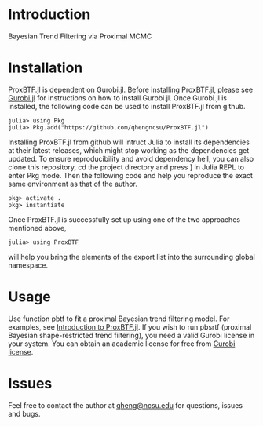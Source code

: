 # Introduction
 Bayesian Trend Filtering via Proximal MCMC

# Installation
ProxBTF.jl is dependent on Gurobi.jl. Before installing ProxBTF.jl, please see [Gurobi.jl](https://github.com/jump-dev/Gurobi.jl) for instructions on how to install Gurobi.jl. Once Gurobi.jl is installed, the following code can be used to install ProxBTF.jl from github. 
````
julia> using Pkg
julia> Pkg.add("https://github.com/qhengncsu/ProxBTF.jl")
````
Installing ProxBTF.jl from github will intruct Julia to install its dependencies at their latest releases, which might stop working as the dependencies get updated. To ensure reproducibility and avoid dependency hell, you can also clone this repository, cd the project directory and press ] in Julia REPL to enter Pkg mode. Then the following code and help you reproduce the exact same environment as that of the author.
````
pkg> activate .
pkg> instantiate
````
Once ProxBTF.jl is successfully set up using one of the two approaches mentioned above, 
````
julia> using ProxBTF
````
will help you bring the elements of the export list into the surrounding global namespace.

# Usage
Use function pbtf to fit a proximal Bayesian trend filtering model. For examples, see [Introduction to ProxBTF.jl](https://github.com/qhengncsu/ProxBTF.jl/blob/main/vignettes/Introduction%20to%20ProxBTF.jl.html). If you wish to run pbsrtf (proximal Bayesian shape-restricted trend filtering), you need a valid Gurobi license in your system. You can obtain an academic license for free from [Gurobi license](https://www.gurobi.com/academia/academic-program-and-licenses/).

# Issues
Feel free to contact the author at <qheng@ncsu.edu> for questions, issues and bugs.
 
